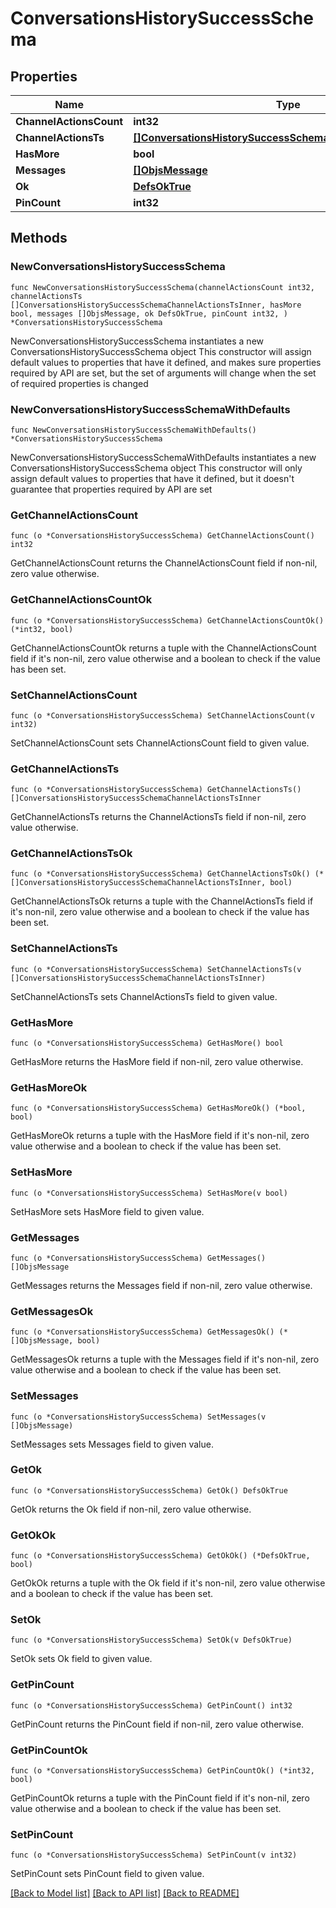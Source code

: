 # ConversationsHistorySuccessSchema

## Properties

Name | Type | Description | Notes
------------ | ------------- | ------------- | -------------
**ChannelActionsCount** | **int32** |  | 
**ChannelActionsTs** | [**[]ConversationsHistorySuccessSchemaChannelActionsTsInner**](ConversationsHistorySuccessSchemaChannelActionsTsInner.md) |  | 
**HasMore** | **bool** |  | 
**Messages** | [**[]ObjsMessage**](ObjsMessage.md) |  | 
**Ok** | [**DefsOkTrue**](DefsOkTrue.md) |  | 
**PinCount** | **int32** |  | 

## Methods

### NewConversationsHistorySuccessSchema

`func NewConversationsHistorySuccessSchema(channelActionsCount int32, channelActionsTs []ConversationsHistorySuccessSchemaChannelActionsTsInner, hasMore bool, messages []ObjsMessage, ok DefsOkTrue, pinCount int32, ) *ConversationsHistorySuccessSchema`

NewConversationsHistorySuccessSchema instantiates a new ConversationsHistorySuccessSchema object
This constructor will assign default values to properties that have it defined,
and makes sure properties required by API are set, but the set of arguments
will change when the set of required properties is changed

### NewConversationsHistorySuccessSchemaWithDefaults

`func NewConversationsHistorySuccessSchemaWithDefaults() *ConversationsHistorySuccessSchema`

NewConversationsHistorySuccessSchemaWithDefaults instantiates a new ConversationsHistorySuccessSchema object
This constructor will only assign default values to properties that have it defined,
but it doesn't guarantee that properties required by API are set

### GetChannelActionsCount

`func (o *ConversationsHistorySuccessSchema) GetChannelActionsCount() int32`

GetChannelActionsCount returns the ChannelActionsCount field if non-nil, zero value otherwise.

### GetChannelActionsCountOk

`func (o *ConversationsHistorySuccessSchema) GetChannelActionsCountOk() (*int32, bool)`

GetChannelActionsCountOk returns a tuple with the ChannelActionsCount field if it's non-nil, zero value otherwise
and a boolean to check if the value has been set.

### SetChannelActionsCount

`func (o *ConversationsHistorySuccessSchema) SetChannelActionsCount(v int32)`

SetChannelActionsCount sets ChannelActionsCount field to given value.


### GetChannelActionsTs

`func (o *ConversationsHistorySuccessSchema) GetChannelActionsTs() []ConversationsHistorySuccessSchemaChannelActionsTsInner`

GetChannelActionsTs returns the ChannelActionsTs field if non-nil, zero value otherwise.

### GetChannelActionsTsOk

`func (o *ConversationsHistorySuccessSchema) GetChannelActionsTsOk() (*[]ConversationsHistorySuccessSchemaChannelActionsTsInner, bool)`

GetChannelActionsTsOk returns a tuple with the ChannelActionsTs field if it's non-nil, zero value otherwise
and a boolean to check if the value has been set.

### SetChannelActionsTs

`func (o *ConversationsHistorySuccessSchema) SetChannelActionsTs(v []ConversationsHistorySuccessSchemaChannelActionsTsInner)`

SetChannelActionsTs sets ChannelActionsTs field to given value.


### GetHasMore

`func (o *ConversationsHistorySuccessSchema) GetHasMore() bool`

GetHasMore returns the HasMore field if non-nil, zero value otherwise.

### GetHasMoreOk

`func (o *ConversationsHistorySuccessSchema) GetHasMoreOk() (*bool, bool)`

GetHasMoreOk returns a tuple with the HasMore field if it's non-nil, zero value otherwise
and a boolean to check if the value has been set.

### SetHasMore

`func (o *ConversationsHistorySuccessSchema) SetHasMore(v bool)`

SetHasMore sets HasMore field to given value.


### GetMessages

`func (o *ConversationsHistorySuccessSchema) GetMessages() []ObjsMessage`

GetMessages returns the Messages field if non-nil, zero value otherwise.

### GetMessagesOk

`func (o *ConversationsHistorySuccessSchema) GetMessagesOk() (*[]ObjsMessage, bool)`

GetMessagesOk returns a tuple with the Messages field if it's non-nil, zero value otherwise
and a boolean to check if the value has been set.

### SetMessages

`func (o *ConversationsHistorySuccessSchema) SetMessages(v []ObjsMessage)`

SetMessages sets Messages field to given value.


### GetOk

`func (o *ConversationsHistorySuccessSchema) GetOk() DefsOkTrue`

GetOk returns the Ok field if non-nil, zero value otherwise.

### GetOkOk

`func (o *ConversationsHistorySuccessSchema) GetOkOk() (*DefsOkTrue, bool)`

GetOkOk returns a tuple with the Ok field if it's non-nil, zero value otherwise
and a boolean to check if the value has been set.

### SetOk

`func (o *ConversationsHistorySuccessSchema) SetOk(v DefsOkTrue)`

SetOk sets Ok field to given value.


### GetPinCount

`func (o *ConversationsHistorySuccessSchema) GetPinCount() int32`

GetPinCount returns the PinCount field if non-nil, zero value otherwise.

### GetPinCountOk

`func (o *ConversationsHistorySuccessSchema) GetPinCountOk() (*int32, bool)`

GetPinCountOk returns a tuple with the PinCount field if it's non-nil, zero value otherwise
and a boolean to check if the value has been set.

### SetPinCount

`func (o *ConversationsHistorySuccessSchema) SetPinCount(v int32)`

SetPinCount sets PinCount field to given value.



[[Back to Model list]](../README.md#documentation-for-models) [[Back to API list]](../README.md#documentation-for-api-endpoints) [[Back to README]](../README.md)



